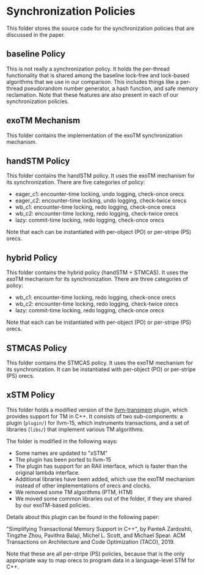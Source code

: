 # Synchronization Policies

This folder stores the source code for the synchronization policies that are
discussed in the paper.

## baseline Policy

This is not really a synchronization policy.  It holds the per-thread
functionality that is shared among the baseline lock-free and lock-based
algorithms that we use in our comparison.  This includes things like a
per-thread pseudorandom number generator, a hash function, and safe memory
reclamation.  Note that these features are also present in each of our
synchronization policies.

## exoTM Mechanism

This folder contains the implementation of the exoTM synchronization mechanism.

## handSTM Policy

This folder contains the handSTM policy.  It uses the exoTM mechanism for its
synchronization.  There are five categories of policy:

- eager_c1: encounter-time locking, undo logging, check-once orecs
- eager_c2: encounter-time locking, undo logging, check-twice orecs
- wb_c1: encounter-time locking, redo logging, check-once orecs
- wb_c2: encounter-time locking, redo logging, check-twice orecs
- lazy: commit-time locking, redo logging, check-once orecs

Note that each can be instantiated with per-object (PO) or per-stripe (PS)
orecs.

## hybrid Policy

This folder contains the hybrid policy (handSTM + STMCAS).  It uses the exoTM
mechanism for its synchronization.  There are three categories of policy:

- wb_c1: encounter-time locking, redo logging, check-once orecs
- wb_c2: encounter-time locking, redo logging, check-twice orecs
- lazy: commit-time locking, redo logging, check-once orecs

Note that each can be instantiated with per-object (PO) or per-stripe (PS)
orecs.

## STMCAS Policy

This folder contains the STMCAS policy.  It uses the exoTM mechanism for its
synchronization.  It can be instantiated with per-object (PO) or per-stripe (PS)
orecs.

## xSTM Policy

This folder holds a modified version of the
[llvm-transmem](https://github.com/mfs409/llvm-transmem) plugin, which provides
support for TM in C++.  It consists of two sub-components: a plugin (`plugin/`)
for llvm-15, which instruments transactions, and a set of libraries (`libs/`)
that implement various TM algorithms.

The folder is modified in the following ways:

- Some names are updated to "xSTM"
- The plugin has been ported to llvm-15
- The plugin has support for an RAII interface, which is faster than the
  original lambda interface.
- Additional libraries have been added, which use the exoTM mechanism instead of
  other implementations of orecs and clocks.
- We removed some TM algorithms (PTM, HTM)
- We moved some common libraries out of the folder, if they are shared by our
  exoTM-based policies.

Details about this plugin can be found in the following paper: 

"Simplifying Transactional Memory Support in C++", by PanteA Zardoshti, Tingzhe
Zhou, Pavithra Balaji, Michel L. Scott, and Michael Spear. ACM Transactions on
Architecture and Code Optimization (TACO), 2019.

Note that these are all per-stripe (PS) policies, because that is the only
appropriate way to map orecs to program data in a language-level STM for C++.